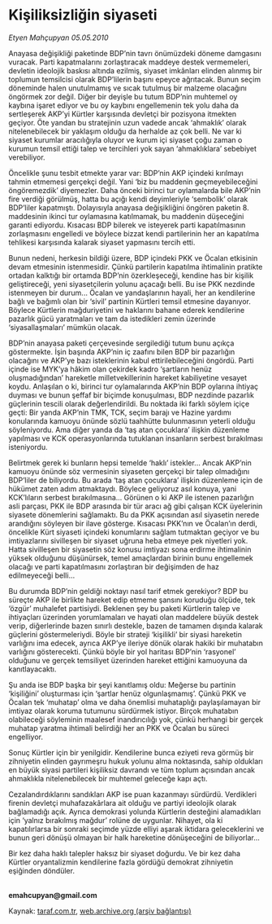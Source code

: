 # Kişiliksizliğin siyaseti

*Etyen Mahçupyan  05.05.2010*

<div class="yazi"><p>Anayasa değişikliği paketinde BDP’nin tavrı önümüzdeki döneme damgasını vuracak. Parti kapatmalarını zorlaştıracak maddeye destek vermemeleri, devletin ideolojik baskısı altında ezilmiş, siyaset imkânları elinden alınmış bir toplumun temsilcisi olarak BDP’lilerin başını epeyce ağrıtacak. Bunun seçim döneminde halen unutulmamış ve sıcak tutulmuş bir malzeme olacağını öngörmek zor değil. Diğer bir deyişle bu tutum BDP’nin muhtemel oy kaybına işaret ediyor ve bu oy kaybını engellemenin tek yolu daha da sertleşerek AKP’yi Kürtler karşısında devletçi bir pozisyona itmekten geçiyor. Öte yandan bu stratejinin uzun vadede ancak ‘ahmaklık’ olarak nitelenebilecek bir yaklaşım olduğu da herhalde az çok belli. Ne var ki siyaset kurumlar aracılığıyla oluyor ve kurum içi siyaset çoğu zaman o kurumun temsil ettiği talep ve tercihleri yok sayan ‘ahmaklıklara’ sebebiyet verebiliyor.</p>
<p>Öncelikle şunu tesbit etmekte yarar var: BDP’nin AKP içindeki kırılmayı tahmin etmemesi gerçekçi değil. Yani ‘biz bu maddenin geçmeyebileceğini öngöremezdik’ diyemezler. Daha önceki birinci tur oylamalarda bile AKP’nin fire verdiği görülmüş, hatta bu açığı kendi deyimleriyle ‘sembolik’ olarak BDP’liler kapatmıştı. Dolayısıyla anayasa değişikliğini öngören paketin 8. maddesinin ikinci tur oylamasına katılmamak, bu maddenin düşeceğini garanti ediyordu. Kısacası BDP bilerek ve isteyerek parti kapatılmasının zorlaşmasını engelledi ve böylece bizzat kendi partilerinin her an kapatılma tehlikesi karşısında kalarak siyaset yapmasını tercih etti.</p>
<p>Bunun nedeni, herkesin bildiği üzere, BDP içindeki PKK ve Öcalan etkisinin devam etmesinin istenmesidir. Çünkü partilerin kapatılma ihtimalinin pratikte ortadan kalktığı bir ortamda BDP’nin özerkleşeceği, kendine has bir kişilik geliştireceği, yeni siyasetçilerin yolunu açacağı belli. Bu ise PKK nezdinde istenmeyen bir durum... Öcalan ve yandaşlarının hayali, her an kendilerine bağlı ve bağımlı olan bir ‘sivil’ partinin Kürtleri temsil etmesine dayanıyor. Böylece Kürtlerin mağduriyetini ve haklarını bahane ederek kendilerine pazarlık gücü yaratmaları ve tam da istedikleri zemin üzerinde ‘siyasallaşmaları’ mümkün olacak.</p>
<p>BDP’nin anayasa paketi çerçevesinde sergilediği tutum bunu açıkça göstermekte. İşin başında AKP’nin iç zaafını bilen BDP bir pazarlığın olacağını ve AKP’ye bazı isteklerinin kabul ettirilebileceğini öngördü. Parti içinde ise MYK’ya hâkim olan çekirdek kadro ‘şartların henüz oluşmadığından’ hareketle milletvekillerinin hareket kabiliyetine vesayet koydu. Anlaşılan o ki, birinci tur oylamalarında AKP’nin BDP oylarına ihtiyaç duyması ve bunun şeffaf bir biçimde konuşulması, BDP nezdinde pazarlık güçlerinin tescili olarak değerlendirildi. Bu noktada iki farklı söylem içiçe geçti: Bir yanda AKP’nin TMK, TCK, seçim barajı ve Hazine yardımı konularında kamuoyu önünde sözlü taahhütte bulunmasının yeterli olduğu söyleniyordu. Ama diğer yanda da ‘taş atan çocuklara’ ilişkin düzenleme yapılması ve KCK operasyonlarında tutuklanan insanların serbest bırakılması isteniyordu. </p>
<p>Belirtmek gerek ki bunların hepsi temelde ‘haklı’ istekler... Ancak AKP’nin kamuoyu önünde söz vermesinin siyaseten gerçekçi bir talep olmadığını BDP’liler de biliyordu. Bu arada ‘taş atan çocuklara’ ilişkin düzenleme için de hükümet zaten adım atmaktaydı. Böylece geliyoruz asıl konuya, yani KCK’lıların serbest bırakılmasına... Görünen o ki AKP ile istenen pazarlığın asli parçası, PKK ile BDP arasında bir tür aracı ağ gibi çalışan KCK üyelerinin siyasete dönemlerini sağlamaktı. Bu da PKK açısından asıl siyasetin nerede arandığını söyleyen bir ilave gösterge. Kısacası PKK’nın ve Öcalan’ın derdi, öncelikle Kürt siyaseti içindeki konumlarını sağlam tutmaktan geçiyor ve bu imtiyazlarını sivilleşen bir siyaset uğruna heba etmeye pek niyetleri yok. Hatta sivilleşen bir siyasetin söz konusu imtiyazı sona erdirme ihtimalinin yüksek olduğunu düşünürsek, temel amaçlardan birinin bunu engellemek olacağı ve parti kapatılmasını zorlaştıran bir değişimden de haz edilmeyeceği belli... </p>
<p>Bu durumda BDP’nin geldiği noktayı nasıl tarif etmek gerekiyor? BDP bu süreçte AKP ile birlikte hareket edip etmeme şansını koruduğu ölçüde, tek ‘özgür’ muhalefet partisiydi. Beklenen şey bu paketi Kürtlerin talep ve ihtiyaçları üzerinden yorumlamaları ve hayati olan maddelere büyük destek verip, diğerlerinde bazen sınırlı destekle, bazen de tamamen dışında kalarak güçlerini göstermeleriydi. Böyle bir strateji ‘kişilikli’ bir siyasi hareketin varlığını ima edecek, ayrıca AKP’ye ileriye dönük olarak hakiki bir muhatabın varlığını gösterecekti. Çünkü böyle bir yol haritası BDP’nin ‘rasyonel’ olduğunu ve gerçek temsiliyet üzerinden hareket ettiğini kamuoyuna da kanıtlayacaktı. </p>
<p>Şu anda ise BDP başka bir şeyi kanıtlamış oldu: Meğerse bu partinin ‘kişiliğini’ oluşturması için ‘şartlar henüz olgunlaşmamış’. Çünkü PKK ve Öcalan tek ‘muhatap’ olma ve daha önemlisi muhataplığı paylaşılamayan bir imtiyaz olarak koruma tutumunu sürdürmek istiyor. Birçok muhatabın olabileceği söyleminin maalesef inandırıcılığı yok, çünkü herhangi bir gerçek muhatap yaratma ihtimali belirdiği her an PKK ve Öcalan bu süreci engelliyor.</p>
<p>Sonuç Kürtler için bir yenilgidir. Kendilerine bunca eziyeti reva görmüş bir zihniyetin elinden gayrımeşru hukuk yolunu alma noktasında, sahip oldukları en büyük siyasi partileri kişiliksiz davrandı ve tüm toplum açısından ancak ahmaklıkla nitelenebilecek bir muhtemel geleceğe kapı açtı.</p>
<p>Cezalandırdıklarını sandıkları AKP ise puan kazanmayı sürdürdü. Verdikleri firenin devletçi muhafazakârlara ait olduğu ve partiyi ideolojik olarak bağlamadığı açık. Ayrıca demokrasi yolunda Kürtlerin desteğini alamadıkları için ‘yalnız bırakılmış mağdur’ rolüne de uygunlar. Nihayet, ola ki kapatılırlarsa bir sonraki seçimde yüzde elliyi aşarak iktidara geleceklerini ve bunun geri dönüşü olmayan bir halk hareketine dönüşeceğini de biliyorlar...</p>
<p>Bir kez daha haklı talepler haksız bir siyaset doğurdu. Ve bir kez daha Kürtler oryantalizmin kendilerine fazla gördüğü demokrat zihniyetin eşiğinden döndüler.</p>
<p><b><br/>emahcupyan@gmail.com</b></p></div>

Kaynak: [taraf.com.tr](http://www.taraf.com.tr:80/etyen-mahcupyan/makale-kisiliksizligin-siyaseti.htm), [web.archive.org (arşiv bağlantısı)](http://web.archive.org/web/20100507095914/http://www.taraf.com.tr:80/etyen-mahcupyan/makale-kisiliksizligin-siyaseti.htm)
